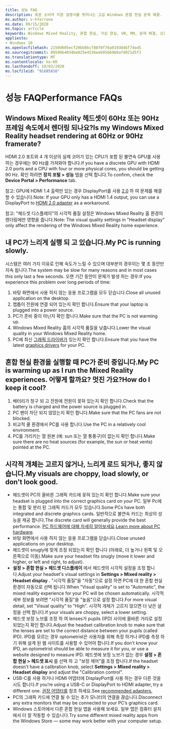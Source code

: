 ```yaml
---
title: 성능 FAQ
description: 표준 소비자 지원 설명서를 벗어나는 고급 Windows 혼합 현실 문제 해결.
ms.author: v-hferrone
ms.date: 09/15/2020
ms.topic: article
keywords: Windows Mixed Reality, 혼합 현실, 가상 현실, VR, MR, 문제 해결, 오류, 도움말, 지원, 성능
appliesto:
- Windows 10
ms.openlocfilehash: 2150d605ecf29bb0bcf88f0f76a0193046f74ed5
ms.sourcegitcommit: 09599b4034be825e4536eeb9566968afd021d5f3
ms.translationtype: MT
ms.contentlocale: ko-KR
ms.lasthandoff: 10/03/2020
ms.locfileid: "91685816"
---
```

# <a name="performance-faqs"></a><span data-ttu-id="4a60e-104">성능 FAQ</span><span class="sxs-lookup"><span data-stu-id="4a60e-104">Performance FAQs</span></span>

## <a name="is-my-windows-mixed-reality-headset-rendering-at-60hz-or-90hz-framerate"></a><span data-ttu-id="4a60e-105">Windows Mixed Reality 헤드셋이 60Hz 또는 90Hz 프레임 속도에서 렌더링 되나요?</span><span class="sxs-lookup"><span data-stu-id="4a60e-105">Is my Windows Mixed Reality headset rendering at 60Hz or 90Hz framerate?</span></span>

<span data-ttu-id="4a60e-106">HDMI 2.0 포트와 4 개 이상의 실제 코어가 있는 CPU가 포함 된 불연속 GPU를 사용 하는 경우에는 90 Hz를 가져와야 합니다.</span><span class="sxs-lookup"><span data-stu-id="4a60e-106">If you have a discrete GPU with HDMI 2.0 ports and a CPU with four or more physical cores, you should be getting 90 Hz.</span></span> <span data-ttu-id="4a60e-107">확인 하려면 **장치 포털 > 성능** 탭을 선택 합니다.</span><span class="sxs-lookup"><span data-stu-id="4a60e-107">To confirm, check the **Device Portal > Performance** tab.</span></span> 

<span data-ttu-id="4a60e-108">참고: GPU에 HDMI 1.4 출력만 있는 경우 DisplayPort를 사용 [2.0](recommended-adapters-for-windows-mixed-reality-capable-pcs.md) 하 여 문제를 해결할 수 있습니다.</span><span class="sxs-lookup"><span data-stu-id="4a60e-108">Note: If your GPU only has a HDMI 1.4 output, you can use a DisplayPort to [HDMI 2.0 adapter](recommended-adapters-for-windows-mixed-reality-capable-pcs.md) as a workaround.</span></span> 

<span data-ttu-id="4a60e-109">참고: "헤드셋 디스플레이"의 시각적 품질 설정은 Windows Mixed Reality 홈 환경의 렌더링에만 영향을 줍니다.</span><span class="sxs-lookup"><span data-stu-id="4a60e-109">Note: The visual quality settings in "Headset display" only affect the rendering of the Windows Mixed Reality home experience.</span></span>

## <a name="my-pc-is-running-slowly"></a><span data-ttu-id="4a60e-110">내 PC가 느리게 실행 되 고 있습니다.</span><span class="sxs-lookup"><span data-stu-id="4a60e-110">My PC is running slowly.</span></span>

<span data-ttu-id="4a60e-111">시스템은 여러 가지 이유로 인해 속도가 느릴 수 있으며 대부분의 경우이는 몇 초 동안만 지속 됩니다.</span><span class="sxs-lookup"><span data-stu-id="4a60e-111">The system may be slow for many reasons and in most cases this only last a few seconds.</span></span> <span data-ttu-id="4a60e-112">오랜 기간 동안이 문제가 발생 하는 경우:</span><span class="sxs-lookup"><span data-stu-id="4a60e-112">If you experience this problem over long periods of time:</span></span>
1. <span data-ttu-id="4a60e-113">바탕 화면에서 사용 하지 않는 응용 프로그램을 모두 닫습니다.</span><span class="sxs-lookup"><span data-stu-id="4a60e-113">Close all unused application on the desktop.</span></span>
2. <span data-ttu-id="4a60e-114">랩톱이 전원에 연결 되어 있는지 확인 합니다.</span><span class="sxs-lookup"><span data-stu-id="4a60e-114">Ensure that your laptop is plugged into a power source.</span></span>
3. <span data-ttu-id="4a60e-115">PC가 준비 중이 아닌지 확인 합니다.</span><span class="sxs-lookup"><span data-stu-id="4a60e-115">Make sure that the PC is not warming up.</span></span>
4. <span data-ttu-id="4a60e-116">Windows Mixed Reality 홈의 시각적 품질을 낮춥니다.</span><span class="sxs-lookup"><span data-stu-id="4a60e-116">Lower the visual quality in your Windows Mixed Reality home.</span></span>
5. <span data-ttu-id="4a60e-117">PC에 최신 [그래픽 드라이버가](other-questions.md#my-graphics-driver-isnt-supported-im-getting-graphics-driver-failure-errors) 있는지 확인 합니다.</span><span class="sxs-lookup"><span data-stu-id="4a60e-117">Ensure that you have the latest [graphics drivers](other-questions.md#my-graphics-driver-isnt-supported-im-getting-graphics-driver-failure-errors) for your PC.</span></span>

## <a name="my-pc-is-warming-up-as-i-run-the-mixed-reality-experiences-how-do-i-keep-it-cool"></a><span data-ttu-id="4a60e-118">혼합 현실 환경을 실행할 때 PC가 준비 중입니다.</span><span class="sxs-lookup"><span data-stu-id="4a60e-118">My PC is warming up as I run the Mixed Reality experiences.</span></span> <span data-ttu-id="4a60e-119">어떻게 할까요? 멋진 가요?</span><span class="sxs-lookup"><span data-stu-id="4a60e-119">How do I keep it cool?</span></span>

1. <span data-ttu-id="4a60e-120">배터리가 청구 되 고 전원에 전원이 꽂혀 있는지 확인 합니다.</span><span class="sxs-lookup"><span data-stu-id="4a60e-120">Check that the battery is charged and the power source is plugged in.</span></span>
2. <span data-ttu-id="4a60e-121">PC 팬이 차단 되지 않았는지 확인 합니다.</span><span class="sxs-lookup"><span data-stu-id="4a60e-121">Make sure that the PC fans are not blocked.</span></span>
3. <span data-ttu-id="4a60e-122">비교적 쿨 환경에서 PC를 사용 합니다.</span><span class="sxs-lookup"><span data-stu-id="4a60e-122">Use the PC in a relatively cool environment.</span></span>
4. <span data-ttu-id="4a60e-123">PC를 가리키는 열 원본 (예: sun 또는 열 통풍구)이 없는지 확인 합니다.</span><span class="sxs-lookup"><span data-stu-id="4a60e-123">Make sure there are no heat sources (for example, the sun or heat vents) pointed at the PC.</span></span>

## <a name="my-visuals-are-choppy-load-slowly-or-dont-look-good"></a><span data-ttu-id="4a60e-124">시각적 개체는 고르지 않거나, 느리게 로드 되거나, 좋지 않습니다.</span><span class="sxs-lookup"><span data-stu-id="4a60e-124">My visuals are choppy, load slowly, or don't look good.</span></span>
* <span data-ttu-id="4a60e-125">헤드셋이 PC의 올바른 그래픽 카드에 꽂혀 있는지 확인 합니다.</span><span class="sxs-lookup"><span data-stu-id="4a60e-125">Make sure your headset is plugged into the correct graphics card on your PC.</span></span> <span data-ttu-id="4a60e-126">일부 Pc에는 통합 및 분리 된 그래픽 카드가 모두 있습니다.</span><span class="sxs-lookup"><span data-stu-id="4a60e-126">Some PCs have both integrated and discrete graphics cards.</span></span> <span data-ttu-id="4a60e-127">일반적으로 불연속 카드는 최상의 성능을 제공 합니다.</span><span class="sxs-lookup"><span data-stu-id="4a60e-127">The discrete card will generally provide the best performance.</span></span> <span data-ttu-id="4a60e-128">[PC 하드웨어에 대해 자세히 알아보세요](https://support.microsoft.com/en-us/help/4039260/windows-10-mixed-reality-pc-hardware-guidelines).</span><span class="sxs-lookup"><span data-stu-id="4a60e-128">[Learn more about PC hardware](https://support.microsoft.com/en-us/help/4039260/windows-10-mixed-reality-pc-hardware-guidelines).</span></span>
* <span data-ttu-id="4a60e-129">바탕 화면에서 사용 하지 않는 응용 프로그램을 닫습니다.</span><span class="sxs-lookup"><span data-stu-id="4a60e-129">Close unused applications on your desktop.</span></span>
* <span data-ttu-id="4a60e-130">헤드셋이 snugly에 맞게 조정 되었는지 확인 합니다 (아래로, 더 높거나 왼쪽 및 오른쪽으로 이동).</span><span class="sxs-lookup"><span data-stu-id="4a60e-130">Make sure your headset fits snugly (move it lower and higher, or left and right, to adjust).</span></span>
* <span data-ttu-id="4a60e-131">**설정 > 혼합 현실 > 헤드셋 디스플레이** 에서 헤드셋의 시각적 설정을 조정 합니다.</span><span class="sxs-lookup"><span data-stu-id="4a60e-131">Adjust your headset's visual settings in **Settings > Mixed reality > Headset display** .</span></span> <span data-ttu-id="4a60e-132">"시각적 품질"을 "자동"으로 설정 하면 PC에 대 한 혼합 현실 환경이 자동으로 선택 됩니다.</span><span class="sxs-lookup"><span data-stu-id="4a60e-132">When "Visual quality" is set to "Automatic", the mixed reality experience for your PC will be chosen automatically.</span></span> <span data-ttu-id="4a60e-133">시각적 세부 정보를 보려면 "시각적 품질"을 "높음"으로 설정 합니다.</span><span class="sxs-lookup"><span data-stu-id="4a60e-133">For more visual detail, set "Visual quality" to "High".</span></span> <span data-ttu-id="4a60e-134">시각적 개체가 고르지 않으면 더 낮은 설정을 선택 합니다.</span><span class="sxs-lookup"><span data-stu-id="4a60e-134">If your visuals are choppy, select a lower setting.</span></span>
* <span data-ttu-id="4a60e-135">헤드셋 보정 노브를 조정 하 여 lenses가 pupils (IPD) 사이에 올바른 거리로 설정 되었는지 확인 합니다.</span><span class="sxs-lookup"><span data-stu-id="4a60e-135">Adjust the headset calibration knob to make sure that the lenses are set to the correct distance between your pupils (called IPD).</span></span> <span data-ttu-id="4a60e-136">IPD를 모르는 경우 optometrist은 사용자를 위해 측정 하거나 IPD를 측정 하기 위해 설계 된 웹 사이트를 사용할 수 있어야 합니다.</span><span class="sxs-lookup"><span data-stu-id="4a60e-136">If you don't know your IPD, an optometrist should be able to measure it for you, or use a website designed to measure IPD.</span></span> <span data-ttu-id="4a60e-137">헤드셋에 보정 노브가 없는 경우 **설정 > 혼합 현실 > 헤드셋 표시** 를 선택 하 고 "보정 제어"를 조정 합니다.</span><span class="sxs-lookup"><span data-stu-id="4a60e-137">If the headset doesn't have a calibration knob, select **Settings > Mixed reality > Headset display** and adjust the "Calibration control".</span></span>
* <span data-ttu-id="4a60e-138">USB-C를 사용 하거나 HDMI 어댑터에 DisplayPort를 사용 하는 경우 다른 것을 시도 합니다.</span><span class="sxs-lookup"><span data-stu-id="4a60e-138">If you’re using a USB-C or DisplayPort to HDMI adapter, try a different one.</span></span> <span data-ttu-id="4a60e-139">[권장 어댑터를](recommended-adapters-for-windows-mixed-reality-capable-pcs.md) 참조 하세요.</span><span class="sxs-lookup"><span data-stu-id="4a60e-139">See [recommended adapters.](recommended-adapters-for-windows-mixed-reality-capable-pcs.md)</span></span>
* <span data-ttu-id="4a60e-140">PC의 그래픽 카드에 연결 될 수 있는 추가 모니터의 연결을 끊습니다.</span><span class="sxs-lookup"><span data-stu-id="4a60e-140">Disconnect any extra monitors that may be connected to your PC’s graphics card.</span></span>
* <span data-ttu-id="4a60e-141">Windows 스토어에서 다른 혼합 현실 앱을 사용해 보세요. 일부 앱은 컴퓨터 설치에서 더 잘 작동할 수 있습니다.</span><span class="sxs-lookup"><span data-stu-id="4a60e-141">Try some different mixed reality apps from the Windows Store — some may work better with your computer setup.</span></span>
